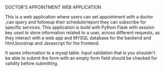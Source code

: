 
DOCTOR'S APPOINTMENT WEB APPLICATION

This is a web application where users can set appointment with a doctor ,can query and followup their schedule/report  they can subscribe for specific services. This application is build with Python Flask with session key used to store information related to a user, across different requests, as they interact with a web app and MYSQL database for the backend and html,boostrap and Javascript for the frontend.

It saves information to a mysql table. Input validation that is you shouldn't be able to submit the form with an empty form field should be checked for validity before submitting.
